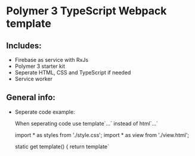 # Polymer 3 TypeScript Webpack template

## Includes:
- Firebase as service with RxJs
- Polymer 3 starter kit
- Seperate HTML, CSS and TypeScript if needed
- Service worker

## General info:
- Seperate code example:

  When seperating code use template\`...\` instead of html\`...\`

  import * as styles from './style.css';
  import * as view from './view.html';

  static get template() {
    return template\`<style>${styles}</style>${view}\` ;
  }

- Imports:
  Imported webcomponents can be imported where needed or in a general import file.
  
- Config file:
  Contains firebase config.

- Cloud functions:
  Express based: <base url>\main + <express route>
